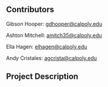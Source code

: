 ## Contributors
Gibson Hooper: gdhooper@calpoly.edu

Ashton Mitchell: amitch35@calpoly.edu

Ella Hagen: elhagen@calpoly.edu

Andy Cristales: agcrista@calpoly.edu

## Project Description
